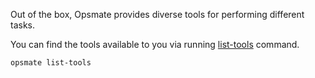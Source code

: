 Out of the box, Opsmate provides diverse tools for performing different tasks.

You can find the tools available to you via running [list-tools](../CLI/list-tools.md) command.

```bash
opsmate list-tools
```
